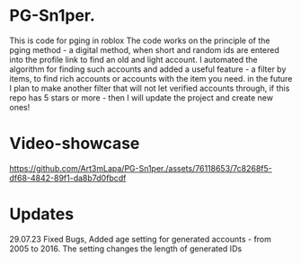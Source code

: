# PG-Sn1per.
This is code for pging in roblox
The code works on the principle of the pging method - a digital method, when short and random ids are entered into the profile link to find an old and light account. I automated the algorithm for finding such accounts and added a useful feature - a filter by items, to find rich accounts or accounts with the item you need.
in the future I plan to make another filter that will not let verified accounts through, if this repo has 5 stars or more - then I will update the project and create new ones!
# Video-showcase
https://github.com/Art3mLapa/PG-Sn1per./assets/76118653/7c8268f5-df68-4842-89f1-da8b7d0fbcdf
# Updates
29.07.23
Fixed Bugs, Added age setting for generated accounts - from 2005 to 2016. The setting changes the length of generated IDs
